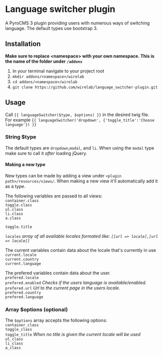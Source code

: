 # Language switcher plugin
A PyroCMS 3 plugin providing users with numerous ways of switching language. The default types use bootstrap 3.

## Installation
__Make sure to replace \<namespace\> with your own namespace. This is the name of the folder under `/addons`__ <br>
1. In your terminal navigate to your project root<br>
2. `mkdir addons/<namespace>/wirelab`<br>
2. `cd addons/<namespace>/wirelab`<br>
3. `git clone https://github.com/wirelab/language_switcher-plugin.git`<br>

## Usage
Call `{{ languageSwitcher($type, $options) }}` in the desired twig file. <br>
For example `{{ languageSwitcher('dropdown', {'toggle_title':'Choose language'}) }}`

### String $type
The default types are `dropdown`,`modal`, and `li`.
When using the `modal` type make sure to call it _after_ loading jQuery.

#### Making a new type
New types can be made by adding a view under `<plugin path>/resources/views/`. When making a new view it'll automatically add it as a type.

The following variables are passed to all views:<br>
`container.class`<br>
`toggle.class`<br>
`ul.class`<br>
`li.class`<br>
`a.class`<br>

`toggle.title`<br>

`locales` _array of all available locales formated like: `[[url => locale],[url => locale]]`_<br>

The current variables contain data about the locale that's currently in use<br>
`current.locale`<br>
`current.country`<br>
`current.language`<br>

The prefered variables contain data about the user.<br>
`prefered.locale`<br>
`prefered.enabled` _Checks if the users language is available/enabled._<br>
`prefered.url` _Url to the current page in the users locale._<br>
`prefered.country`<br>
`prefered.language`<br>

### Array $options (optional)
The `$options` array accepts the following options:<br>
`container_class`<br>
`toggle_class`<br>
`toggle_title` _When no title is given the current locale will be used_<br>
`ul_class`<br>
`li_class`<br>
`a_class`<br>